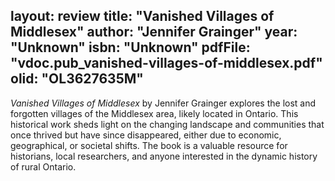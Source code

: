 layout: review
title: "Vanished Villages of Middlesex"
author: "Jennifer Grainger"
year: "Unknown"
isbn: "Unknown"
pdfFile: "vdoc.pub_vanished-villages-of-middlesex.pdf"
olid: "OL3627635M"
---
*Vanished Villages of Middlesex* by Jennifer Grainger explores the lost and forgotten villages of the Middlesex area, likely located in Ontario. This historical work sheds light on the changing landscape and communities that once thrived but have since disappeared, either due to economic, geographical, or societal shifts. The book is a valuable resource for historians, local researchers, and anyone interested in the dynamic history of rural Ontario.
